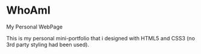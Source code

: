 # WhoAmI

My Personal WebPage

This is my personal mini-portfolio that i designed with HTML5 and CSS3 (no 3rd party styling had been used).
